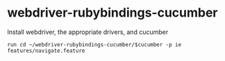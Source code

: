 webdriver-rubybindings-cucumber
===============================

Install webdriver, the appropriate drivers, and cucumber
~~~
run cd ~/webdriver-rubybindings-cucumber/$cucumber -p ie features/navigate.feature
